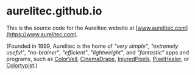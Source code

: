 # aurelitec.github.io
This is the source code for the Aurelitec website at [www.aurelitec.com](https://www.aurelitec.com).

(Founded in 1999, Aurelitec is the home of *"very simple"*, *"extremely useful"*, *"no-brainer"*, *"efficient"*, *"lightweight"*, and *"fantastic"* apps and programs, such as [ColorVeil](https://www.aurelitec.com/colorveil/), [CinemaDrape](https://www.aurelitec.com/cinemadrape/), [InjuredPixels](https://www.aurelitec.com/injuredpixels/), [PixelHealer](https://www.aurelitec.com/pixelhealer/), or [Colortypist](https://www.aurelitec.com/colortypist/).)
